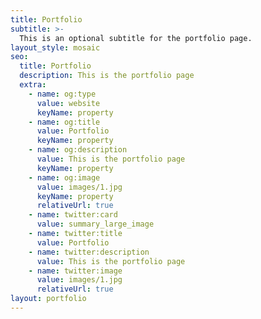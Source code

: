 ```yaml
---
title: Portfolio
subtitle: >-
  This is an optional subtitle for the portfolio page.
layout_style: mosaic
seo:
  title: Portfolio
  description: This is the portfolio page
  extra:
    - name: og:type
      value: website
      keyName: property
    - name: og:title
      value: Portfolio
      keyName: property
    - name: og:description
      value: This is the portfolio page
      keyName: property
    - name: og:image
      value: images/1.jpg
      keyName: property
      relativeUrl: true
    - name: twitter:card
      value: summary_large_image
    - name: twitter:title
      value: Portfolio
    - name: twitter:description
      value: This is the portfolio page
    - name: twitter:image
      value: images/1.jpg
      relativeUrl: true
layout: portfolio
---
```

